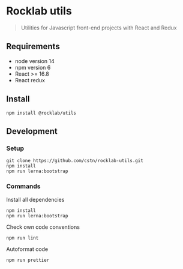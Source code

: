# Rocklab utils

> Utilities for Javascript front-end projects with React and Redux

## Requirements

- node version 14
- npm version 6
- React >= 16.8
- React redux

## Install

```shell script
npm install @rocklab/utils
```

## Development

### Setup

```shell script
git clone https://github.com/cstn/rocklab-utils.git
npm install
npm run lerna:bootstrap
```

### Commands

Install all dependencies

```shell script
npm install
npm run lerna:bootstrap
```

Check own code conventions

```shell script
npm run lint
```

Autoformat code

```shell script
npm run prettier
```
